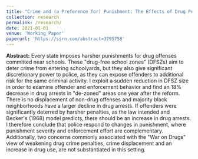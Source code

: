 ```yaml
---
title: "Crime and (a Preference for) Punishment: The Effects of Drug Policy Reform on Policing Activity"
collection: research
permalink: /research/
date: 2021-01-01
venue: 'Working Paper'
paperurl: 'https://ssrn.com/abstract=3795758'
---
```


**Abstract:** Every state imposes harsher punishments for drug offenses committed near schools. These "drug-free school zones" (DFSZs) aim to deter crime from entering schoolyards, but they also give significant discretionary power to police, as they can expose offenders to additional risk for the same criminal activity. I exploit a sudden reduction in DFSZ size in order to examine offender and enforcement behavior and find an 18% decrease in drug arrests in "de-zoned" areas one year after the reform. There is no displacement of non-drug offenses and majority black neighborhoods have a larger decline in drug arrests. If offenders were significantly deterred by harsher penalties, as the law intended and Becker's (1968) model predicts, there should be an increase in drug arrests. I therefore conclude that police respond to changes in punishment, where punishment severity and enforcement effort are complementary. Additionally, two concerns commonly associated with the "War on Drugs" view of weakening drug crime penalties, crime displacement and an increase in drug use, are not substantiated in this setting. 
